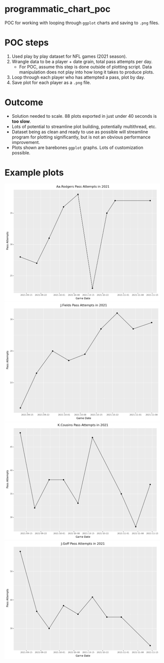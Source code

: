 # programmatic_chart_poc
POC for working with looping through `ggplot` charts and saving to `.png` files.

# POC steps
1. Used play by play dataset for NFL games (2021 season).
2. Wrangle data to be a player + date grain, total pass attempts per day.
    - For POC, assume this step is done outside of plotting script. Data manipulation does not play into how long it takes to produce plots.
3. Loop through each player who has attempted a pass, plot by day.
4. Save plot for each player as a `.png` file.

# Outcome
- Solution needed to scale. 88 plots exported in just under 40 seconds is **too slow**.
- Lots of potential to streamline plot building, potentially multithread, etc.
- Dataset being as clean and ready to use as possible will streamline program for plotting significantly, but is not an obvious performance improvement.
- Plots shown are barebones `ggplot` graphs. Lots of customization possible.

# Example plots
![Aaron Rodgers](/plots/AaRodgers.png)
![Justin Fields](/plots/JFields.png)
![Kirk Cousins](/plots/KCousins.png)
![Jared Goff](/plots/JGoff.png)

